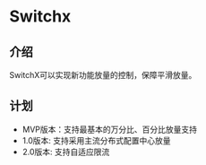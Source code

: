 # Switchx

## 介绍
SwitchX可以实现新功能放量的控制，保障平滑放量。

## 计划
- MVP版本：支持最基本的万分比、百分比放量支持
- 1.0版本: 支持采用主流分布式配置中心放量
- 2.0版本: 支持自适应限流